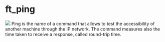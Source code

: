 # ft_ping
<img src="https://classicswing.com/wp-content/uploads/2019/02/ping-logo-png-transparent-1-1024x576.png" />
Ping is the name of a command that allows to test the accessibility of another machine through the IP network. The command measures also the time taken to receive a response, called round-trip time.
